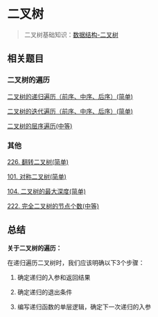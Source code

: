 # 二叉树
>二叉树基础知识：[数据结构-二叉树](https://github.com/kerwin-ly/Blog/blob/master/data-structure/%E4%BA%8C%E5%8F%89%E6%A0%91.md)

## 相关题目

### 二叉树的遍历

[二叉树的递归遍历（前序、中序、后序）(简单)]()

[二叉树的迭代遍历（前序、中序、后序）(简单)]()

[二叉树的层序遍历(中等)]()

### 其他

[226. 翻转二叉树(简单)]()

[101. 对称二叉树(简单)]()

[104. 二叉树的最大深度(简单)]()

[222. 完全二叉树的节点个数(中等)]()

## 总结

**关于二叉树的遍历：**

在递归遍历二叉树时，我们应该明确以下3个步骤：

1. 确定递归的入参和返回结果

2. 确定递归的退出条件

3. 编写递归函数的单层逻辑，确定下一次递归的入参


